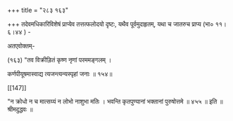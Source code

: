 +++
title = "२८३ १६३"

+++
तदेवमधिकारिविशेषं प्राप्येव तत्तत्फलोदयो दृष्टः, यथैव पूर्वमुदाहृतम्, यथा च जातरुच प्राप्य (भा० ११।६।४४ ) - 

अतएवोक्तम्- 

(१६३) "तव विक्रीड़ितं कृष्ण नृणां परममङ्गलम् । 

कर्णपीयूषमास्वाद्य त्यजन्त्यन्यस्पृहां जनाः ॥ १५४॥ 

[[147]]

"न क्रोधो न च मात्सय्यं न लोभो नाशुभा मतिः । भवन्ति कृतपुण्यानां भक्तानां पुरुषोत्तमे ॥ ४५५ ॥ इति ॥ श्रीमदुद्धवः ॥ 
